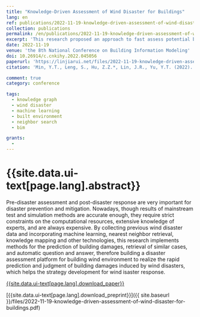 ```yaml
---
title: "Knowledge-Driven Assessment of Wind Disaster for Buildings"
lang: en
ref: publications/2022-11-19-knowledge-driven-assessment-of-wind-disaster-for-buildings
collection: publications
permalink: /en/publications/2022-11-19-knowledge-driven-assessment-of-wind-disaster-for-buildings
excerpt: 'This research proposed an approach to fast assess potential building damages induced by wind disasters based on knowledge graph'
date: 2022-11-19
venue: 'the 8th National Conference on Building Information Modeling'
doi: 10.26914/c.cnkihy.2022.045056
paperurl: 'https://linjiarui.net/files/2022-11-19-knowledge-driven-assessment-of-wind-disaster-for-buildings.pdf'
citation: 'Min, Y.T., Leng, S., Hu, Z.Z.*, Lin, J.R., Yu, Y.T. (2022). Knowledge-Driven Assessment of Wind Disaster for Buildings. <i>the 8th National Conference on Building Information Modeling</i>, 21-26. China Architecture&Building Press. Shenzhen, China.'

comment: true
category: conference

tags: 
  - knowledge graph
  - wind disaster
  - machine learning
  - built environment
  - neighbor search
  - bim

grants:
  - 
---
```



{{site.data.ui-text[page.lang].abstract}}
====

Pre-disaster assessment and post-disaster response are very important for disaster prevention and mitigation. Nowadays, though results of mainstream test and simulation methods are accurate enough, they require strict constraints on the computational resources, extensive knowledge of experts, and are always expensive. By collecting previous wind disaster data and incorporating machine learning, nearest neighbor retrieval, knowledge mapping and other technologies, this research implements methods for the prediction of building damages, retrieval of similar cases, and automatic question and answer, therefore building a disaster assessment platform for building wind environment to realize the rapid prediction and judgment of building damages induced by wind disasters, which helps the strategy development for wind isaster response.

[{{site.data.ui-text[page.lang].download_paper}}](https://doi.org/10.26914/c.cnkihy.2022.045056)

[{{site.data.ui-text[page.lang].download_preprint}}]({{ site.baseurl }}/files/2022-11-19-knowledge-driven-assessment-of-wind-disaster-for-buildings.pdf)
